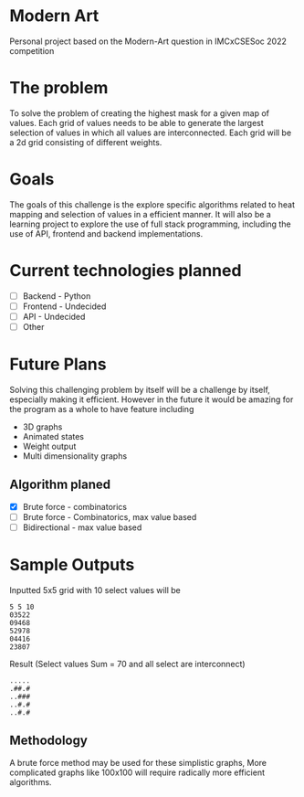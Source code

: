 # Modern Art
 Personal project based on the Modern-Art question in IMCxCSESoc 2022 competition 


# The problem
 To solve the problem of creating the highest mask for a given map of values. 
 Each grid of values needs to be able to generate the largest selection of values in which all values are interconnected. 
 Each grid will be a 2d grid consisting of different weights.

# Goals
 The goals of this challenge is the explore specific algorithms related to heat mapping and selection of values in a efficient manner. 
 It will also be a learning project to explore the use of full stack programming, including the use of API, frontend and backend implementations.

# Current technologies planned
- [ ] Backend - Python
- [ ] Frontend - Undecided 
- [ ] API - Undecided
- [ ] Other

# Future Plans
 Solving this challenging problem by itself will be a challenge by itself, especially making it efficient. 
 However in the future it would be amazing for the program as a whole to have feature including

- 3D graphs
- Animated states
- Weight output
- Multi dimensionality graphs 

## Algorithm planed

- [X] Brute force - combinatorics
- [ ] Brute force - Combinatorics, max value based
- [ ] Bidirectional - max value based 

# Sample Outputs 

Inputted 5x5 grid with 10 select values will be 

```
5 5 10
03522
09468
52978
04416
23807
```

Result (Select values Sum = 70 and all select are interconnect)
```
.....
.##.#
..###
..#.#
..#.#
```

## Methodology
A brute force method may be used for these simplistic graphs, More complicated graphs like 100x100 will require radically more efficient algorithms.